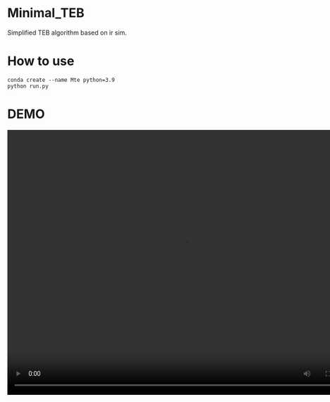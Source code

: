 # Minimal_TEB
Simplified TEB algorithm based on ir sim.

# How to use

```shell
conda create --name Mte python=3.9
python run.py
```

# DEMO

<video src="animation/animation.mp4" autoplay="true" controls="controls" width="800" height="600">
</video>
